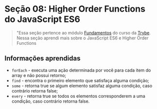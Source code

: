 # Seção 08: Higher Order Functions do JavaScript ES6

>"Essa seção pertence ao módulo [Fundamentos](https://github.com/Ruan-Portella/Trybe_Exercicios/tree/main/fundamentos) do curso da [Trybe](https://www.betrybe.com/). Nessa seção aprendi mais sobre o JavaScript ES6 e Higher Order Functions

## Informações aprendidas


- `forEach` - executa uma ação determinada por você para cada item do array e não possui retorno;
- `find` - encontra o primeiro elemento que satisfaça alguma condição;
- `some` - retorna true se algum elemento satisfaz alguma condição, caso contrário retorna false;
- `every` - retorna true se todos os elementos corresponderem a uma condição, caso contrário retorna false.